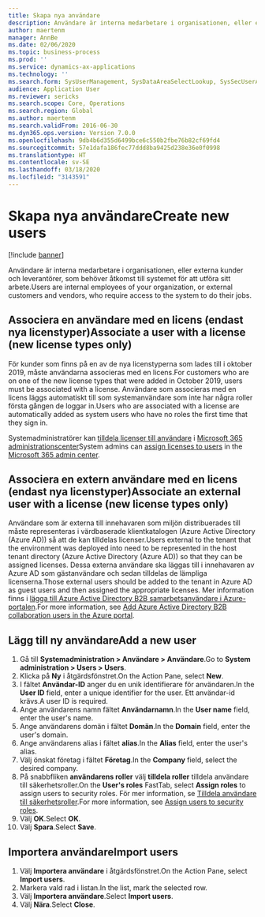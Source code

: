 ```yaml
---
title: Skapa nya användare
description: Användare är interna medarbetare i organisationen, eller externa kunder och leverantörer, som behöver åtkomst till systemet för att utföra sitt arbete.
author: maertenm
manager: AnnBe
ms.date: 02/06/2020
ms.topic: business-process
ms.prod: ''
ms.service: dynamics-ax-applications
ms.technology: ''
ms.search.form: SysUserManagement, SysDataAreaSelectLookup, SysSecUserAddRoles, SysUserMSODSUserImport
audience: Application User
ms.reviewer: sericks
ms.search.scope: Core, Operations
ms.search.region: Global
ms.author: maertenm
ms.search.validFrom: 2016-06-30
ms.dyn365.ops.version: Version 7.0.0
ms.openlocfilehash: 9db4b6d355d6499bce6c550b2fbe76b82cf69fd4
ms.sourcegitcommit: 57e1dafa186fec77ddd8ba9425d238e36e0f0998
ms.translationtype: HT
ms.contentlocale: sv-SE
ms.lasthandoff: 03/18/2020
ms.locfileid: "3143591"
---
```

# <a name="create-new-users"></a><span data-ttu-id="018a5-103">Skapa nya användare</span><span class="sxs-lookup"><span data-stu-id="018a5-103">Create new users</span></span>

[!include [banner](../../includes/banner.md)]

<span data-ttu-id="018a5-104">Användare är interna medarbetare i organisationen, eller externa kunder och leverantörer, som behöver åtkomst till systemet för att utföra sitt arbete.</span><span class="sxs-lookup"><span data-stu-id="018a5-104">Users are internal employees of your organization, or external customers and vendors, who require access to the system to do their jobs.</span></span>

## <a name="associate-a-user-with-a-license-new-license-types-only"></a><span data-ttu-id="018a5-105">Associera en användare med en licens (endast nya licenstyper)</span><span class="sxs-lookup"><span data-stu-id="018a5-105">Associate a user with a license (new license types only)</span></span>
<span data-ttu-id="018a5-106">För kunder som finns på en av de nya licenstyperna som lades till i oktober 2019, måste användarna associeras med en licens.</span><span class="sxs-lookup"><span data-stu-id="018a5-106">For customers who are on one of the new license types that were added in October 2019, users must be associated with a license.</span></span> <span data-ttu-id="018a5-107">Användare som associeras med en licens läggs automatiskt till som systemanvändare som inte har några roller första gången de loggar in.</span><span class="sxs-lookup"><span data-stu-id="018a5-107">Users who are associated with a license are automatically added as system users who have no roles the first time that they sign in.</span></span>

<span data-ttu-id="018a5-108">Systemadministratörer kan [tilldela licenser till användare](https://docs.microsoft.com/office365/admin/subscriptions-and-billing/assign-licenses-to-users?view=o365-worldwide) i [Microsoft 365 administrationscenter](https://docs.microsoft.com/office365/admin/admin-overview/about-the-admin-center?view=o365-worldwide)</span><span class="sxs-lookup"><span data-stu-id="018a5-108">System admins can [assign licenses to users](https://docs.microsoft.com/office365/admin/subscriptions-and-billing/assign-licenses-to-users?view=o365-worldwide) in the [Microsoft 365 admin center](https://docs.microsoft.com/office365/admin/admin-overview/about-the-admin-center?view=o365-worldwide).</span></span>

## <a name="associate-an-external-user-with-a-license-new-license-types-only"></a><span data-ttu-id="018a5-109">Associera en extern användare med en licens (endast nya licenstyper)</span><span class="sxs-lookup"><span data-stu-id="018a5-109">Associate an external user with a license (new license types only)</span></span>
<span data-ttu-id="018a5-110">Användare som är externa till innehavaren som miljön distribuerades till måste representeras i värdbaserade klientkatalogen (Azure Active Directory (Azure AD)) så att de kan tilldelas licenser.</span><span class="sxs-lookup"><span data-stu-id="018a5-110">Users external to the tenant that the environment was deployed into need to be represented in the host tenant directory (Azure Active Directory (Azure AD)) so that they can be assigned licenses.</span></span> <span data-ttu-id="018a5-111">Dessa externa användare ska läggas till i innehavaren av Azure AD som gästanvändare och sedan tilldelas de lämpliga licenserna.</span><span class="sxs-lookup"><span data-stu-id="018a5-111">Those external users should be added to the tenant in Azure AD as guest users and then assigned the appropriate licenses.</span></span> <span data-ttu-id="018a5-112">Mer information finns i [lägga till Azure Active Directory B2B samarbetsanvändare i Azure-portalen](https://docs.microsoft.com/azure/active-directory/b2b/add-users-administrator).</span><span class="sxs-lookup"><span data-stu-id="018a5-112">For more information, see [Add Azure Active Directory B2B collaboration users in the Azure portal](https://docs.microsoft.com/azure/active-directory/b2b/add-users-administrator).</span></span>

## <a name="add-a-new-user"></a><span data-ttu-id="018a5-113">Lägg till ny användare</span><span class="sxs-lookup"><span data-stu-id="018a5-113">Add a new user</span></span>
1. <span data-ttu-id="018a5-114">Gå till **Systemadministration \> Användare \> Användare**.</span><span class="sxs-lookup"><span data-stu-id="018a5-114">Go to **System administration \> Users \> Users**.</span></span>
2. <span data-ttu-id="018a5-115">Klicka på **Ny** i åtgärdsfönstret.</span><span class="sxs-lookup"><span data-stu-id="018a5-115">On the Action Pane, select **New**.</span></span>
3. <span data-ttu-id="018a5-116">I fältet **Användar-ID** anger du en unik identifierare för användaren.</span><span class="sxs-lookup"><span data-stu-id="018a5-116">In the **User ID** field, enter a unique identifier for the user.</span></span> <span data-ttu-id="018a5-117">Ett användar-id krävs.</span><span class="sxs-lookup"><span data-stu-id="018a5-117">A user ID is required.</span></span>  
4. <span data-ttu-id="018a5-118">Ange användarens namn fältet **Användarnamn**.</span><span class="sxs-lookup"><span data-stu-id="018a5-118">In the **User name** field, enter the user's name.</span></span>  
5. <span data-ttu-id="018a5-119">Ange användarens domän i fältet **Domän**.</span><span class="sxs-lookup"><span data-stu-id="018a5-119">In the **Domain** field, enter the user's domain.</span></span>  
6. <span data-ttu-id="018a5-120">Ange användarens alias i fältet **alias**.</span><span class="sxs-lookup"><span data-stu-id="018a5-120">In the **Alias** field, enter the user's alias.</span></span>  
7. <span data-ttu-id="018a5-121">Välj önskat företag i fältet **Företag**.</span><span class="sxs-lookup"><span data-stu-id="018a5-121">In the **Company** field, select the desired company.</span></span> 
8. <span data-ttu-id="018a5-122">På snabbfliken **användarens roller** välj **tilldela roller** tilldela användare till säkerhetsroller.</span><span class="sxs-lookup"><span data-stu-id="018a5-122">On the **User's roles** FastTab, select **Assign roles** to assign users to security roles.</span></span> <span data-ttu-id="018a5-123">För mer information, se [Tilldela användare till säkerhetsroller](assign-users-security-roles.md).</span><span class="sxs-lookup"><span data-stu-id="018a5-123">For more information, see [Assign users to security roles](assign-users-security-roles.md).</span></span>
9. <span data-ttu-id="018a5-124">Välj **OK**.</span><span class="sxs-lookup"><span data-stu-id="018a5-124">Select **OK**.</span></span>
10. <span data-ttu-id="018a5-125">Välj **Spara**.</span><span class="sxs-lookup"><span data-stu-id="018a5-125">Select **Save**.</span></span>

## <a name="import-users"></a><span data-ttu-id="018a5-126">Importera användare</span><span class="sxs-lookup"><span data-stu-id="018a5-126">Import users</span></span>
1. <span data-ttu-id="018a5-127">Välj **Importera användare** i åtgärdsfönstret.</span><span class="sxs-lookup"><span data-stu-id="018a5-127">On the Action Pane, select **Import users**.</span></span>
2. <span data-ttu-id="018a5-128">Markera vald rad i listan.</span><span class="sxs-lookup"><span data-stu-id="018a5-128">In the list, mark the selected row.</span></span>
3. <span data-ttu-id="018a5-129">Välj **Importera användare**.</span><span class="sxs-lookup"><span data-stu-id="018a5-129">Select **Import users**.</span></span>
4. <span data-ttu-id="018a5-130">Välj **Nära**.</span><span class="sxs-lookup"><span data-stu-id="018a5-130">Select **Close**.</span></span>

